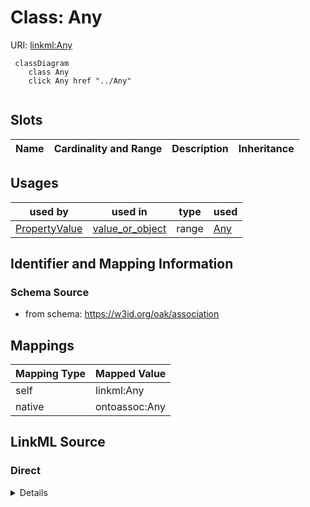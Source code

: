 

# Class: Any



URI: [linkml:Any](https://w3id.org/linkml/Any)






```{mermaid}
 classDiagram
    class Any
    click Any href "../Any"
      
```




<!-- no inheritance hierarchy -->


## Slots

| Name | Cardinality and Range | Description | Inheritance |
| ---  | --- | --- | --- |





## Usages

| used by | used in | type | used |
| ---  | --- | --- | --- |
| [PropertyValue](PropertyValue.md) | [value_or_object](value_or_object.md) | range | [Any](Any.md) |






## Identifier and Mapping Information







### Schema Source


* from schema: https://w3id.org/oak/association




## Mappings

| Mapping Type | Mapped Value |
| ---  | ---  |
| self | linkml:Any |
| native | ontoassoc:Any |







## LinkML Source

<!-- TODO: investigate https://stackoverflow.com/questions/37606292/how-to-create-tabbed-code-blocks-in-mkdocs-or-sphinx -->

### Direct

<details>
```yaml
name: Any
from_schema: https://w3id.org/oak/association
class_uri: linkml:Any

```
</details>

### Induced

<details>
```yaml
name: Any
from_schema: https://w3id.org/oak/association
class_uri: linkml:Any

```
</details>
